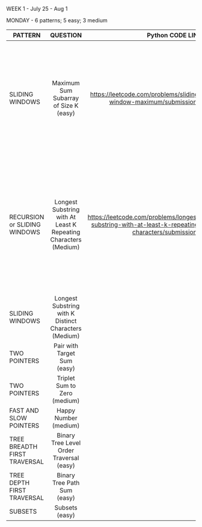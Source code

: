 WEEK 1 - July 25 - Aug 1

MONDAY - 6 patterns; 5 easy; 3 medium

| PATTERN     |       QUESTION     | Python CODE LINK  | NOTES |
| ------------- |:-------------:| -----:|------:|
| SLIDING WINDOWS     | Maximum Sum Subarray of Size K (easy) | https://leetcode.com/problems/sliding-window-maximum/submissions/  | Simple brute force solution but very time complex O(n*n-k); Faster soltuion can be obtained using a deque - decreasing queue|
|RECURSION or SLIDING WINDOWS|Longest Substring with At Least K Repeating Characters (Medium)|https://leetcode.com/problems/longest-substring-with-at-least-k-repeating-characters/submissions/| Brute force Solution is very expensive; solved using recursion, time complexity is still O(N^2) in recursion, there is a sliding window approach too with O(N)|
| SLIDING WINDOWS     | Longest Substring with K Distinct Characters (Medium)     |   |
| TWO POINTERS        | Pair with Target Sum (easy)    |    | |
| TWO POINTERS        | Triplet Sum to Zero (medium) | | |
| FAST AND SLOW POINTERS | Happy Number (medium) | | |
| TREE BREADTH FIRST TRAVERSAL| Binary Tree Level Order Traversal (easy)| | |
| TREE DEPTH FIRST TRAVERSAL | Binary Tree Path Sum (easy) | | |
| SUBSETS | Subsets (easy) | | |
